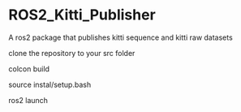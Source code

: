# ROS2_Kitti_Publisher
A ros2 package that publishes kitti sequence and kitti raw datasets

clone the repository to your src folder

colcon build

source instal/setup.bash

ros2 launch 
